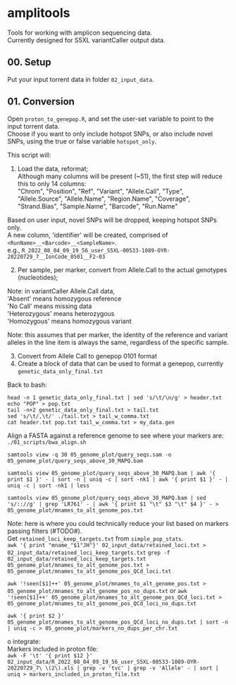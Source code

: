# amplitools
Tools for working with amplicon sequencing data.       
Currently designed for S5XL variantCaller output data.     

## 00. Setup ##
Put your input torrent data in folder `02_input_data`.      

## 01. Conversion ##
Open `proton_to_genepop.R`, and set the user-set variable to point to the input torrent data.     
Choose if you want to only include hotspot SNPs, or also include novel SNPs, using the true or false variable `hotspot_only`.        

This script will:      
1. Load the data, reformat;         
Although many columns will be present (~51), the first step will reduce this to only 14 columns:      
"Chrom", "Position", "Ref", "Variant", "Allele.Call", "Type", "Allele.Source", "Allele.Name", "Region.Name", "Coverage", "Strand.Bias", "Sample.Name", "Barcode", "Run.Name"        

Based on user input, novel SNPs will be dropped, keeping hotspot SNPs only.      
A new column, 'identifier' will be created, comprised of `<RunName>__<Barcode>__<SampleName>`.      
e.g., `R_2022_08_04_09_19_56_user_S5XL-00533-1089-OYR-20220729_7__IonCode_0501__F2-03`        


2. Per sample, per marker, convert from Allele.Call to the actual genotypes (nucleotides); 

Note: in variantCaller Allele.Call data,        
'Absent' means homozygous reference       
'No Call' means missing data         
'Heterozygous' means heterozygous        
'Homozygous' means homozygous variant         

Note: this assumes that per marker, the identity of the reference and variant alleles in the line item is always the same, regardless of the specific sample.      


3. Convert from Allele Call to genepop 0101 format
4. Create a block of data that can be used to format a genepop, currently `genetic_data_only_final.txt`     


Back to bash:    
```
head -n 1 genetic_data_only_final.txt | sed 's/\t/\n/g' > header.txt 
echo "POP" > pop.txt
tail -n+2 genetic_data_only_final.txt > tail.txt
sed 's/\t/,\t/' ./tail.txt > tail_w_comma.txt
cat header.txt pop.txt tail_w_comma.txt > my_data.gen
```

Align a FASTA against a reference genome to see where your markers are:       
`./01_scripts/bwa_align.sh`

`samtools view -q 30 05_genome_plot/query_seqs.sam -o 05_genome_plot/query_seqs_above_30_MAPQ.bam`      

`samtools view 05_genome_plot/query_seqs_above_30_MAPQ.bam | awk '{ print $1 }' - | sort -n | uniq -c | sort -nk1 | awk '{ print $1 }' - | uniq -c | sort -nk1 | less`       

`samtools view 05_genome_plot/query_seqs_above_30_MAPQ.bam | sed 's/:://g' | grep 'LR761' - | awk '{ print $1 "\t" $3 "\t" $4 }' - > 05_genome_plot/mnames_to_alt_genome_pos.txt`      

Note: here is where you could technically reduce your list based on markers passing filters (#TODO#).       
Get `retained_loci_keep_targets.txt` from `simple_pop_stats`.    
`awk '{ print "mname_"$1"JH"}' 02_input_data/retained_loci.txt > 02_input_data/retained_loci_keep_targets.txt`
`grep -f 02_input_data/retained_loci_keep_targets.txt 05_genome_plot/mnames_to_alt_genome_pos.txt > 05_genome_plot/mnames_to_alt_genome_pos_QCd_loci.txt`    

`awk '!seen[$1]++' 05_genome_plot/mnames_to_alt_genome_pos.txt > 05_genome_plot/mnames_to_alt_genome_pos_no_dups.txt` 
or
`awk '!seen[$1]++' 05_genome_plot/mnames_to_alt_genome_pos_QCd_loci.txt > 05_genome_plot/mnames_to_alt_genome_pos_QCd_loci_no_dups.txt`


`awk '{ print $2 }' 05_genome_plot/mnames_to_alt_genome_pos_QCd_loci_no_dups.txt | sort -n | uniq -c > 05_genome_plot/markers_no_dups_per_chr.txt`




o integrate:      
Markers included in proton file:     
`awk -F '\t' '{ print $12 }' 02_input_data/R_2022_08_04_09_19_56_user_S5XL-00533-1089-OYR-20220729_7\ \(2\).xls | grep -v 'tvc' | grep -v 'Allele' - | sort | uniq > markers_included_in_proton_file.txt`

